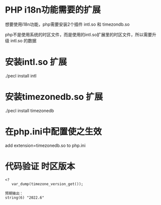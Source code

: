 # PHP i18n功能需要的扩展
想要使用i18n功能，php需要安装2个插件 intl.so 和 timezondb.so

php不是使用系统的时区文件，而是使用的intl.so扩展里的时区文件，所以需要升级 intl.so 的数据

# 安装intl.so 扩展
./pecl install intl

# 安装timezonedb.so 扩展
./pecl install timezonedb

# 在php.ini中配置使之生效
add extension=timezonedb.so to php.ini

# 代码验证 时区版本
```
<?
   var_dump(timezone_version_get());

预期输出：
string(6) "2022.6"

```




